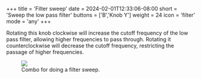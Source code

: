 +++
title = 'Filter sweep'
date = 2024-02-01T12:33:06-08:00
short = 'Sweep the low pass filter'
buttons = ['B','Knob Y']
weight = 24
icon = 'filter'
mode = 'any'
+++


Rotating this knob clockwise will increase the cutoff frequency of the low pass filter, allowing higher frequencies to pass through. Rotating it counterclockwise will decrease the cutoff frequency, restricting the passage of higher frequencies.


<figure class="imgcombo">
<img loading="lazy" src="/img/filter_turn.webp">
<figcaption>Combo for doing a filter sweep.</figcaption>
</figure>
